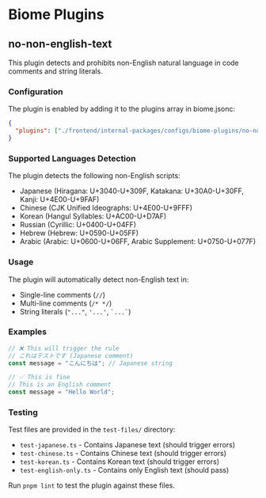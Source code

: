 # Biome Plugins

## no-non-english-text

This plugin detects and prohibits non-English natural language in code comments and string literals.

### Configuration

The plugin is enabled by adding it to the plugins array in biome.jsonc:

```json
{
  "plugins": ["./frontend/internal-packages/configs/biome-plugins/no-non-english-text.grit"]
}
```

### Supported Languages Detection

The plugin detects the following non-English scripts:

- Japanese (Hiragana: U+3040-U+309F, Katakana: U+30A0-U+30FF, Kanji: U+4E00-U+9FAF)
- Chinese (CJK Unified Ideographs: U+4E00-U+9FFF)
- Korean (Hangul Syllables: U+AC00-U+D7AF)
- Russian (Cyrillic: U+0400-U+04FF)
- Hebrew (Hebrew: U+0590-U+05FF)
- Arabic (Arabic: U+0600-U+06FF, Arabic Supplement: U+0750-U+077F)

### Usage

The plugin will automatically detect non-English text in:
- Single-line comments (`//`)
- Multi-line comments (`/* */`)
- String literals (`"..."`, `'...'`, `` `...` ``)

### Examples

```typescript
// ❌ This will trigger the rule
// これはテストです (Japanese comment)
const message = "こんにちは"; // Japanese string

// ✅ This is fine
// This is an English comment
const message = "Hello World";
```

### Testing

Test files are provided in the `test-files/` directory:
- `test-japanese.ts` - Contains Japanese text (should trigger errors)
- `test-chinese.ts` - Contains Chinese text (should trigger errors)
- `test-korean.ts` - Contains Korean text (should trigger errors)
- `test-english-only.ts` - Contains only English text (should pass)

Run `pnpm lint` to test the plugin against these files.

